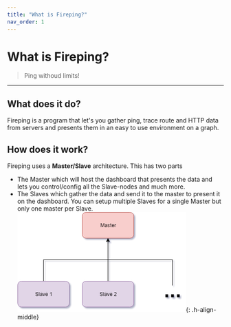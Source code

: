 ```yaml
---
title: "What is Fireping?"
nav_order: 1
---
```


# What is Fireping?
> Ping withoud limits!
---

## What does it do?
Fireping is a program that let's you gather ping, trace route and HTTP data from servers and presents them in an easy to use environment on a graph.

## How does it work?
Fireping uses a **Master/Slave** architecture. This has two parts
- The Master which will host the dashboard that presents the data and lets you control/config all the Slave-nodes and much more.
- The Slaves which gather the data and send it to the master to present it on the dashboard.
You can setup multiple Slaves for a single Master but only one master per Slave.
![Master/Slave](./assets/img/master-slave.png){: .h-align-middle}